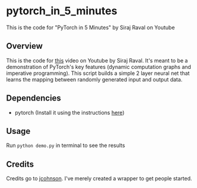 # pytorch_in_5_minutes
This is the code for "PyTorch in 5 Minutes" by Siraj Raval on Youtube

## Overview

This is the code for [this](https://youtu.be/nbJ-2G2GXL0) video on Youtube by Siraj Raval. It's meant to be a demonstration of PyTorch's key features (dynamic computation graphs and imperative programming). This script builds a simple 2 layer neural net that learns the mapping between randomly generated input and output data. 

## Dependencies

* pytorch (Install it using the instructions [here](http://pytorch.org/))

## Usage

Run `python demo.py` in terminal to see the results

## Credits

Credits go to [jcohnson](https://github.com/jcjohnson). I've merely created a wrapper to get people started.
